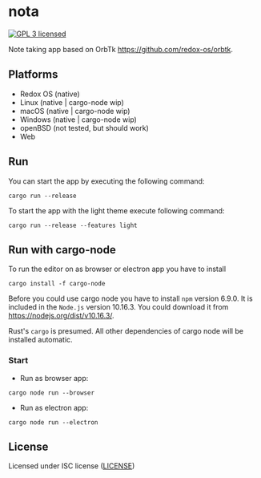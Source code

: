 # nota
[![GPL 3 licensed](https://img.shields.io/badge/license-ISC-green.svg)](./LICENSE)

Note taking app based on OrbTk https://github.com/redox-os/orbtk.

## Platforms

* Redox OS (native)
* Linux (native | cargo-node wip)
* macOS (native | cargo-node wip)
* Windows (native | cargo-node wip)
* openBSD (not tested, but should work)
* Web

## Run 

You can start the app by executing the following command:

```text
cargo run --release
```

To start the app with the light theme execute following command:

```shell
cargo run --release --features light
```

## Run with cargo-node

To run the editor on as browser or electron app you have to install

```text
cargo install -f cargo-node
```

Before you could use cargo node you have to install `npm` version 6.9.0. It is included in the `Node.js` version 10.16.3. You could download it from https://nodejs.org/dist/v10.16.3/. 

Rust's `cargo` is presumed. All other dependencies of cargo node will be installed automatic.

### Start 

* Run as browser app:

```text
cargo node run --browser
```

* Run as electron app:

```text
cargo node run --electron
```

## License

Licensed under ISC license ([LICENSE](LICENSE))
